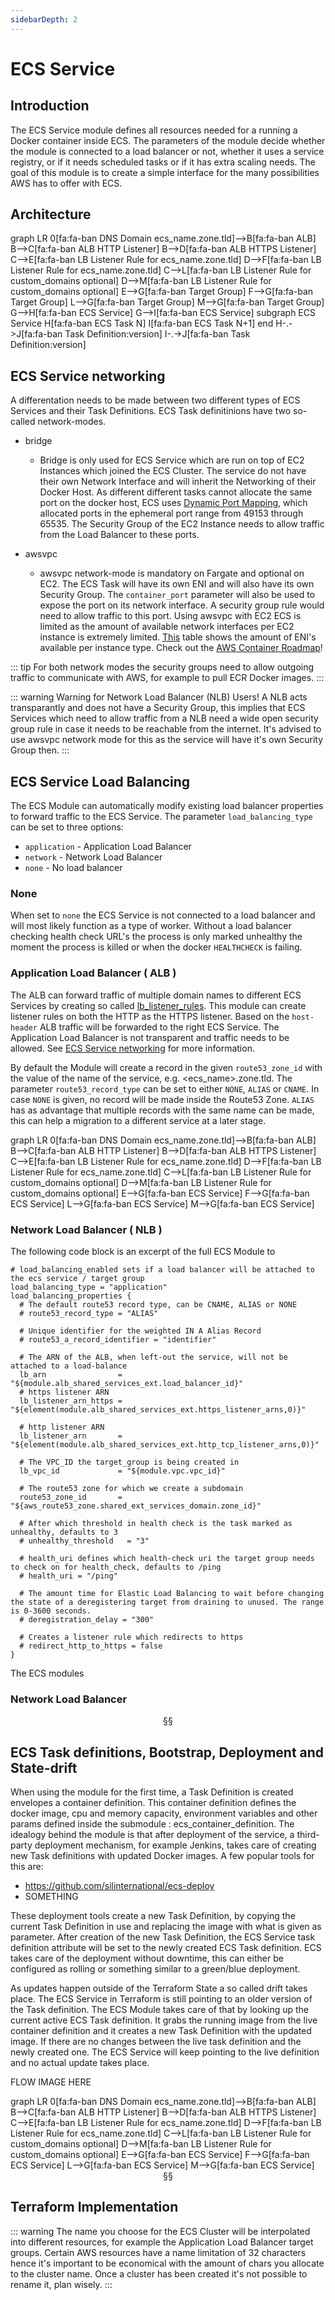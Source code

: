 ```yaml
---
sidebarDepth: 2
---
```

<mermaid/>

# ECS Service

## Introduction
The ECS Service module defines all resources needed for a running a Docker container inside ECS. The parameters of the module decide whether the module is connected to a load balancer or not, whether it uses a service registry, or if it needs scheduled tasks or if it has extra scaling needs. The goal of this module is to create a simple interface for the many possibilities AWS has to offer with ECS.

## Architecture

<div class="mermaid">
graph LR
    0[fa:fa-ban DNS Domain ecs_name.zone.tld]-->B[fa:fa-ban ALB]
    B-->C[fa:fa-ban ALB HTTP Listener]
    B-->D[fa:fa-ban ALB HTTPS Listener]
    C-->E[fa:fa-ban LB Listener Rule for ecs_name.zone.tld]
    D-->F[fa:fa-ban LB Listener Rule for ecs_name.zone.tld]
    C-->L[fa:fa-ban LB Listener Rule for custom_domains optional]
    D-->M[fa:fa-ban LB Listener Rule for custom_domains optional]
    E-->G[fa:fa-ban Target Group]
    F-->G[fa:fa-ban Target Group]
    L-->G[fa:fa-ban Target Group]
    M-->G[fa:fa-ban Target Group]
    G-->H[fa:fa-ban ECS Service]
    G-->I[fa:fa-ban ECS Service]
    subgraph ECS Service
    H[fa:fa-ban ECS Task N]
    I[fa:fa-ban ECS Task N+1]
    end
    H-.->J[fa:fa-ban Task Definition:version]
    I-.->J[fa:fa-ban Task Definition:version]
</div>


## ECS Service networking

A differentation needs to be made between two different types of ECS Services and their Task Definitions. ECS Task definitinions have two so-called network-modes.

* bridge
    - Bridge is only used for ECS Service which are run on top of EC2 Instances which joined the ECS Cluster. The service do not have their own Network Interface and will
    inherit the Networking of their Docker Host. As different different tasks cannot allocate the same port on the docker host, ECS uses [Dynamic Port Mapping](https://docs.aws.amazon.com/AmazonECS/latest/APIReference/API_PortMapping.html), which allocated ports in the ephemeral port range from 49153 through 65535. The Security Group of the EC2 Instance needs to allow traffic from the Load Balancer to these ports.

* awsvpc
    - awsvpc network-mode is mandatory on Fargate and optional on EC2. The ECS Task will have its own ENI and will also have its own Security Group. The `container_port` parameter will also be used to expose the port on its network interface. A security group rule would need to allow traffic to this port. Using awsvpc with EC2 ECS is limited as the amount of available network interfaces per EC2 instance is extremely limited. [This](https://docs.aws.amazon.com/AWSEC2/latest/UserGuide/using-eni.html#AvailableIpPerENI) table shows the amount of ENI's available per instance type. Check out the [AWS Container Roadmap](https://github.com/aws/containers-roadmap/issues/7)!

::: tip
For both network modes the security groups need to allow outgoing traffic to communicate with AWS, for example to pull ECR Docker images.
:::

::: warning Warning for Network Load Balancer (NLB) Users!
A NLB acts transparantly and does not have a Security Group, this implies that ECS Services which need to allow traffic from a NLB need a wide open security group rule in case it needs to be reachable from the internet. It's advised to use awsvpc network mode for this as the service will have it's own Security Group then.
:::

## ECS Service Load Balancing

The ECS Module can automatically modify existing load balancer properties to forward traffic to the ECS Service. The parameter `load_balancing_type` can be set to three options:
* `application` - Application Load Balancer
* `network` - Network Load Balancer
* `none` - No load balancer

### None

When set to `none` the ECS Service is not connected to a load balancer and will most likely function as a type of worker. Without a load balancer checking health check URL's the process is only marked unhealthy the moment the process is killed or when the docker `HEALTHCHECK` is failing.

### Application Load Balancer ( ALB )

The ALB can forward traffic of multiple domain names to different ECS Services by creating so called [lb_listener_rules](https://www.terraform.io/docs/providers/aws/r/lb_listener_rule.html). This module can create listener rules on both the HTTP as the HTTPS listener. Based on the `host-header` ALB traffic will be forwarded to the right ECS Service. The Application Load Balancer is not transparent and traffic needs to be allowed. See [ECS Service networking](/guide/ecs_service/#ecs-service-networking) for more information.

By default the Module will create a record in the given `route53_zone_id` with the value of the name of the service, e.g. &lt;ecs_name&gt;.zone.tld. The parameter `route53_record_type` can be set to either `NONE`, `ALIAS` or `CNAME`. In case `NONE` is given, no record will be made inside the Route53 Zone. `ALIAS` has as advantage that multiple records with the same name can be made, this can help a migration to a different service at a later stage.

<div class="mermaid">
graph LR
    0[fa:fa-ban DNS Domain ecs_name.zone.tld]-->B[fa:fa-ban ALB]
    B-->C[fa:fa-ban ALB HTTP Listener]
    B-->D[fa:fa-ban ALB HTTPS Listener]
    C-->E[fa:fa-ban LB Listener Rule for ecs_name.zone.tld]
    D-->F[fa:fa-ban LB Listener Rule for ecs_name.zone.tld]
    C-->L[fa:fa-ban LB Listener Rule for custom_domains optional]
    D-->M[fa:fa-ban LB Listener Rule for custom_domains optional]
    E-->G[fa:fa-ban ECS Service]
    F-->G[fa:fa-ban ECS Service]
    L-->G[fa:fa-ban ECS Service]
    M-->G[fa:fa-ban ECS Service]
</div>

### Network Load Balancer ( NLB )

The following code block is an excerpt of the full ECS Module to 

```
# load_balancing_enabled sets if a load balancer will be attached to the ecs service / target group
load_balancing_type = "application"
load_balancing_properties {
  # The default route53 record type, can be CNAME, ALIAS or NONE
  # route53_record_type = "ALIAS"

  # Unique identifier for the weighted IN A Alias Record
  # route53_a_record_identifier = "identifier"

  # The ARN of the ALB, when left-out the service, will not be attached to a load-balance
  lb_arn                = "${module.alb_shared_services_ext.load_balancer_id}"
  # https listener ARN
  lb_listener_arn_https = "${element(module.alb_shared_services_ext.https_listener_arns,0)}"

  # http listener ARN
  lb_listener_arn       = "${element(module.alb_shared_services_ext.http_tcp_listener_arns,0)}"

  # The VPC_ID the target_group is being created in
  lb_vpc_id             = "${module.vpc.vpc_id}"

  # The route53 zone for which we create a subdomain
  route53_zone_id       = "${aws_route53_zone.shared_ext_services_domain.zone_id}"

  # After which threshold in health check is the task marked as unhealthy, defaults to 3
  # unhealthy_threshold   = "3"

  # health_uri defines which health-check uri the target group needs to check on for health_check, defaults to /ping
  # health_uri = "/ping"

  # The amount time for Elastic Load Balancing to wait before changing the state of a deregistering target from draining to unused. The range is 0-3600 seconds.
  # deregistration_delay = "300"

  # Creates a listener rule which redirects to https
  # redirect_http_to_https = false
}
```




The ECS modules 

### Network Load Balancer



<center>§§</center>

## ECS Task definitions, Bootstrap, Deployment and State-drift

When using the module for the first time, a Task Definition is created envelopes a container definition. This container definition defines the docker image, cpu and memory capacity, environment variables and other params defined inside the submodule : ecs_container_definition. The idealogy behind the module is that after deployment of the service, a third-party deployment mechanism, for example Jenkins, takes care of creating new Task definitions with updated Docker images. A few popular tools for this are:
 
* https://github.com/silinternational/ecs-deploy
* SOMETHING 

These deployment tools create a new Task Definition, by copying the current Task Definition in use and replacing the image with what is given as parameter. After creation of the new Task Definition, the ECS Service task definition attribute will be set to the newly created ECS Task definition. ECS takes care of the deployment without downtime, this can either be configured as rolling or something similar to a green/blue deployment.

As updates happen outside of the Terraform State a so called drift takes place. The ECS Service in Terraform is still pointing to an older version of the Task definition. The ECS Module takes care of that by looking up the current active ECS Task definition. It grabs the running image from the live container definition and it creates a new Task Definition with the updated image. If there are no changes between the live task definition and the newly created one. The ECS Service will keep pointing to the live definition and no actual update takes place.

FLOW IMAGE HERE

<div class="mermaid">
graph LR
    0[fa:fa-ban DNS Domain ecs_name.zone.tld]-->B[fa:fa-ban ALB]
    B-->C[fa:fa-ban ALB HTTP Listener]
    B-->D[fa:fa-ban ALB HTTPS Listener]
    C-->E[fa:fa-ban LB Listener Rule for ecs_name.zone.tld]
    D-->F[fa:fa-ban LB Listener Rule for ecs_name.zone.tld]
    C-->L[fa:fa-ban LB Listener Rule for custom_domains optional]
    D-->M[fa:fa-ban LB Listener Rule for custom_domains optional]
    E-->G[fa:fa-ban ECS Service]
    F-->G[fa:fa-ban ECS Service]
    L-->G[fa:fa-ban ECS Service]
    M-->G[fa:fa-ban ECS Service]
</div>

<center>§§</center>

## Terraform Implementation

::: warning
The name you choose for the ECS Cluster will be interpolated into different resources, for example the Application Load Balancer target groups. Certain AWS resources have a name limitation of 32 characters hence it's important to be economical with the amount of chars you allocate to the cluster name. Once a cluster has been created it's not possible to rename it, plan wisely.
:::
